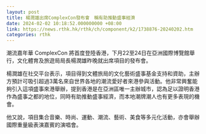 ```yaml
---
layout: post
title: 楊潤雄出席ComplexCon發布會　稱有助推動盛事經濟
date: 2024-02-02 10:18:52.000000000 +08:00
link: https://news.rthk.hk/rthk/ch/component/k2/1738876-20240202.htm
categories: rthk
---
```


潮流嘉年華 ComplexCon 將首度登陸香港，下月22至24日在亞洲國際博覽館舉行，文化體育及旅遊局局長楊潤雄昨晚就出席項目的發布會。

楊潤雄在社交平台表示，項目得到文體旅局的文化藝術盛事基金支持和資助，主辦方預計可吸引超過3萬名來自世界各地的潮流愛好者來港參與活動。他非常興奮能夠引入這項盛事來港舉辦，提到香港是在亞洲區唯一主辦城市，認為足以證明香港作為盛事之都的地位，同時有助推動盛事經濟，而本地潮牌潮人也有更多表現的機會。

他又說，項目集合音樂、時尚、運動、潮流、藝術、美食等多元化活動，亦會舉辦國際重量級表演嘉賓的演唱會。
